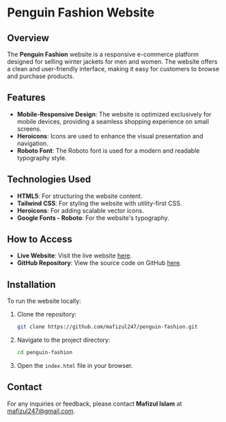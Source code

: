 # Penguin Fashion Website

## Overview

The **Penguin Fashion** website is a responsive e-commerce platform designed for selling winter jackets for men and women. The website offers a clean and user-friendly interface, making it easy for customers to browse and purchase products.

## Features

- **Mobile-Responsive Design**: The website is optimized exclusively for mobile devices, providing a seamless shopping experience on small screens.
- **Heroicons**: Icons are used to enhance the visual presentation and navigation.
- **Roboto Font**: The Roboto font is used for a modern and readable typography style.

## Technologies Used

- **HTML5**: For structuring the website content.
- **Tailwind CSS**: For styling the website with utility-first CSS.
- **Heroicons**: For adding scalable vector icons.
- **Google Fonts - Roboto**: For the website's typography.

## How to Access

- **Live Website**: Visit the live website [here](https://mafizul247.github.io/penguin-fashion/).
- **GitHub Repository**: View the source code on GitHub [here](https://github.com/mafizul247/penguin-fashion.git).

## Installation

To run the website locally:

1. Clone the repository:
    ```bash
    git clone https://github.com/mafizul247/penguin-fashion.git
    ```
2. Navigate to the project directory:
    ```bash
    cd penguin-fashion
    ```
3. Open the `index.html` file in your browser.

## Contact

For any inquiries or feedback, please contact **Mafizul Islam** at mafizul247@gmail.com.
